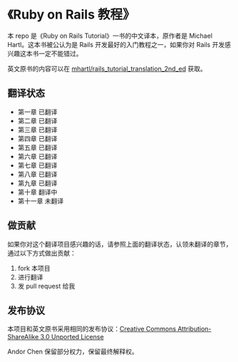 # 《Ruby on Rails 教程》

本 repo 是《Ruby on Rails Tutorial》一书的中文译本，原作者是 Michael Hartl。这本书被公认为是 Rails 开发最好的入门教程之一，如果你对 Rails 开发感兴趣这本书一定不能错过。

英文原书的内容可以在 [mhartl/rails_tutorial_translation_2nd_ed](https://github.com/mhartl/rails_tutorial_translation_2nd_ed) 获取。

## 翻译状态

- 第一章 已翻译
- 第二章 已翻译
- 第三章 已翻译
- 第四章 已翻译
- 第五章 已翻译
- 第六章 已翻译
- 第七章 已翻译
- 第八章 已翻译
- 第九章 已翻译
- 第十章 翻译中
- 第十一章 未翻译

## 做贡献

如果你对这个翻译项目感兴趣的话，请参照上面的翻译状态，认领未翻译的章节，通过以下方式做出贡献：

1.  fork 本项目
2.  进行翻译
3.  发 pull request 给我

## 发布协议

本项目和英文原书采用相同的发布协议：[Creative Commons Attribution-ShareAlike 3.0 Unported License](http://creativecommons.org/licenses/by-sa/3.0/)

Andor Chen 保留部分权力，保留最终解释权。
